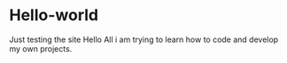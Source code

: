 # Hello-world
Just testing the site
Hello All i am trying to learn how to code and develop my own projects.
